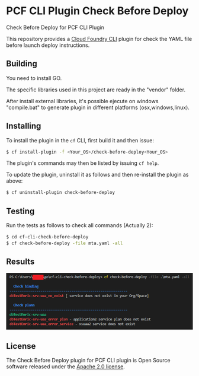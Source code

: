 # PCF CLI Plugin Check Before Deploy
Check Before Deploy for PCF CLI Plugin

This repository provides a [Cloud Foundry CLI](https://github.com/cloudfoundry/cli) plugin for check the YAML file before launch deploy instructions.

## Building
You need to install GO.

The specific libraries used in this project are ready in the "vendor" folder.

After install external libraries, it's possible ejecute on windows "compile.bat" to generate plugin in different platforms (osx,windows,linux).

## Installing

To install the plugin in the `cf` CLI, first build it and then issue:
```bash
$ cf install-plugin -f <Your_OS>/check-before-deploy<Your_OS>

```

The plugin's commands may then be listed by issuing `cf help`.

To update the plugin, uninstall it as follows and then re-install the plugin as above:
```bash
$ cf uninstall-plugin check-before-deploy
```

## Testing
Run the tests as follows to check all commands (Actually 2):
```bash
$ cd cf-cli-check-before-deploy
$ cf check-before-deploy -file mta.yaml -all
```

## Results
![Image of execution](https://raw.githubusercontent.com/enric11/cf-cli-check-before-deploy/master/images/execution.png)



## License

The Check Before Deploy plugin for PCF CLI plugin is Open Source software released under the
[Apache 2.0 license](https://www.apache.org/licenses/LICENSE-2.0.html).
